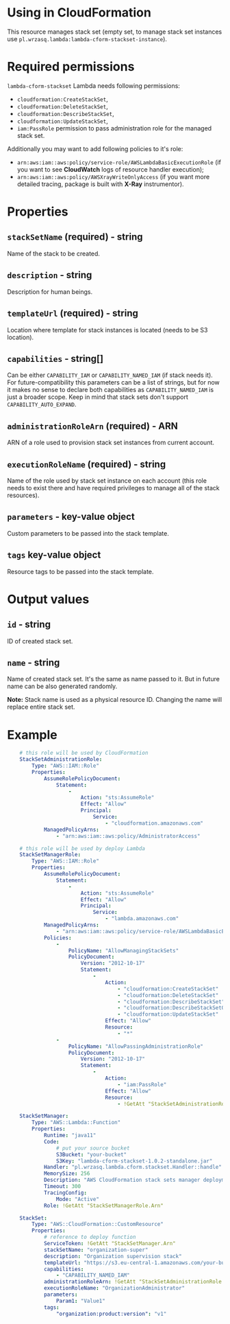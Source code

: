 <!---
# This file is part of the pl.wrzasq.lambda.
#
# @license http://mit-license.org/ The MIT license
# @copyright 2019 © by Rafał Wrzeszcz - Wrzasq.pl.
-->

# Using in CloudFormation

This resource manages stack set (empty set, to manage stack set instances use
`pl.wrzasq.lambda:lambda-cform-stackset-instance`).

# Required permissions

`lambda-cform-stackset` Lambda needs following permissions:

-   `cloudformation:CreateStackSet`,
-   `cloudformation:DeleteStackSet`,
-   `cloudformation:DescribeStackSet`,
-   `cloudformation:UpdateStackSet`,
-   `iam:PassRole` permission to pass administration role for the managed stack set.

Additionally you may want to add following policies to it's role:

-   `arn:aws:iam::aws:policy/service-role/AWSLambdaBasicExecutionRole` (if you want to see **CloudWatch** logs of
resource handler execution);
-   `arn:aws:iam::aws:policy/AWSXrayWriteOnlyAccess` (if you want more detailed tracing, package is built with
**X-Ray** instrumentor).

# Properties

## `stackSetName` (required) - string

Name of the stack to be created.

## `description` - string

Description for human beings.

## `templateUrl` (required) - string

Location where template for stack instances is located (needs to be S3 location).

## `capabilities` - string[]

Can be either `CAPABILITY_IAM` or `CAPABILITY_NAMED_IAM` (if stack needs it). For future-compatibility this parameters
can be a list of strings, but for now it makes no sense to declare both capabilities as `CAPABILITY_NAMED_IAM` is just
a broader scope. Keep in mind that stack sets don't support `CAPABILITY_AUTO_EXPAND`.

## `administrationRoleArn` (required) - ARN

ARN of a role used to provision stack set instances from current account.

## `executionRoleName` (required) - string

Name of the role used by stack set instance on each account (this role needs to exist there and have required
privileges to manage all of the stack resources).

## `parameters` - key-value object

Custom parameters to be passed into the stack template.

## `tags` key-value object

Resource tags to be passed into the stack template.

# Output values

## `id` - string

ID of created stack set.

## `name` - string

Name of created stack set. It's the same as name passed to it. But in future name can be also generated randomly.

**Note:** Stack name is used as a physical resource ID. Changing the name will replace entire stack set.

# Example

```yaml
    # this role will be used by CloudFormation
    StackSetAdministrationRole:
        Type: "AWS::IAM::Role"
        Properties:
            AssumeRolePolicyDocument:
                Statement:
                    -
                        Action: "sts:AssumeRole"
                        Effect: "Allow"
                        Principal:
                            Service:
                                - "cloudformation.amazonaws.com"
            ManagedPolicyArns:
                - "arn:aws:iam::aws:policy/AdministratorAccess"

    # this role will be used by deploy Lambda
    StackSetManagerRole:
        Type: "AWS::IAM::Role"
        Properties:
            AssumeRolePolicyDocument:
                Statement:
                    -
                        Action: "sts:AssumeRole"
                        Effect: "Allow"
                        Principal:
                            Service:
                                - "lambda.amazonaws.com"
            ManagedPolicyArns:
                - "arn:aws:iam::aws:policy/service-role/AWSLambdaBasicExecutionRole"
            Policies:
                -
                    PolicyName: "AllowManagingStackSets"
                    PolicyDocument:
                        Version: "2012-10-17"
                        Statement:
                            -
                                Action:
                                    - "cloudformation:CreateStackSet"
                                    - "cloudformation:DeleteStackSet"
                                    - "cloudformation:DescribeStackSet"
                                    - "cloudformation:DescribeStackSetOperation"
                                    - "cloudformation:UpdateStackSet"
                                Effect: "Allow"
                                Resource:
                                    - "*"
                -
                    PolicyName: "AllowPassingAdministrationRole"
                    PolicyDocument:
                        Version: "2012-10-17"
                        Statement:
                            -
                                Action:
                                    - "iam:PassRole"
                                Effect: "Allow"
                                Resource:
                                    - !GetAtt "StackSetAdministrationRole.Arn"

    StackSetManager:
        Type: "AWS::Lambda::Function"
        Properties:
            Runtime: "java11"
            Code:
                # put your source bucket
                S3Bucket: "your-bucket"
                S3Key: "lambda-cform-stackset-1.0.2-standalone.jar"
            Handler: "pl.wrzasq.lambda.cform.stackset.Handler::handle"
            MemorySize: 256
            Description: "AWS CloudFormation stack sets manager deployment."
            Timeout: 300
            TracingConfig:
                Mode: "Active"
            Role: !GetAtt "StackSetManagerRole.Arn"

    StackSet:
        Type: "AWS::CloudFormation::CustomResource"
        Properties:
            # reference to deploy function
            ServiceToken: !GetAtt "StackSetManager.Arn"
            stackSetName: "organization-super"
            description: "Organization supervision stack"
            templateUrl: "https://s3.eu-central-1.amazonaws.com/your-bucket/organization-super.yaml"
            capabilities:
                - "CAPABILITY_NAMED_IAM"
            administrationRoleArn: !GetAtt "StackSetAdministrationRole.Arn"
            executionRoleName: "OrganizationAdministrator"
            parameters:
                Param1: "Value1"
            tags:
                "organization:product:version": "v1"
```
